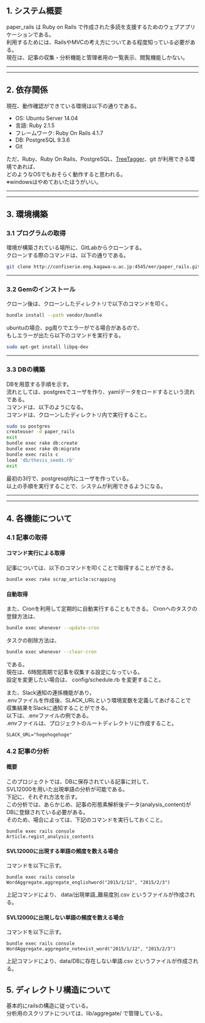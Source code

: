 ## 1. システム概要

paper_rails は Ruby on Rails で作成された多読を支援するためのウェブアプリケーションである。  
利用するためには、RailsやMVCの考え方についてある程度知っている必要がある。  
現在は、記事の収集・分析機能と管理者用の一覧表示、閲覧機能しかない。  

---
---

## 2. 依存関係

現在、動作確認ができている環境は以下の通りである。

* OS: Ubuntu Server 14.04
* 言語: Ruby 2.1.5
* フレームワーク: Ruby On Rails 4.1.7
* DB: PostgreSQL 9.3.6
* Git

ただ、Ruby、Ruby On Rails、PostgreSQL、[TreeTagger](http://www.cis.uni-muenchen.de/~schmid/tools/TreeTagger/)、git が利用できる環境であれば、  
どのようなOSでもおそらく動作すると思われる。  
※windowsはやめておいたほうがいい。


---
---

## 3. 環境構築

### 3.1 プログラムの取得

環境が構築されている場所に、GitLabからクローンする。  
クローンする際のコマンドは、以下の通りである。  
```bash
git clone http://confiserie.eng.kagawa-u.ac.jp:4545/eer/paper_rails.git
```

---

### 3.2 Gemのインストール

クローン後は、クローンしたディレクトリで以下のコマンドを叩く。
```bash
bundle install --path vendor/bundle
```
ubuntuの場合、pg周りでエラーがでる場合があるので、  
もしエラーが出たら以下のコマンドを実行する。
```bash
sudo apt-get install libpq-dev
```
---

### 3.3 DBの構築

DBを用意する手順を示す。  
流れとしては、postgresでユーザを作り、yamlデータをロードするという流れである。  
コマンドは、以下のようになる。  
コマンドは、クローンしたディレクトリ内で実行すること。
```bash
sudo su postgres
createuser -d paper_rails
exit
bundle exec rake db:create
bundle exec rake db:migrate
bundle exec rails c
load 'db/thesis_seeds.rb'
exit
```
最初の3行で、postgresql内にユーザを作っている。  
以上の手順を実行することで、システムが利用できるようになる。

---
---

## 4. 各機能について

### 4.1 記事の取得
#### コマンド実行による取得

記事については、以下のコマンドを叩くことで取得することができる。
```bash
bundle exec rake scrap_article:scrapping
```

#### 自動取得

また、Cronを利用して定期的に自動実行することもできる。
Cronへのタスクの登録方法は、
```bash
bundle exec whenever --update-cron
```
タスクの削除方法は、
```bash
bundle exec whenever --clear-cron
```
である。  
現在は、6時間周期で記事を収集する設定になっている。  
設定を変更したい場合は、 config/schedule.rb を変更すること。  

また、Slack通知の連係機能があり，  
.envファイルを作成後、SLACK_URLという環境変数を定義してあげることで  
収集結果をSlackに通知することができる。  
以下は、.envファイルの例である。  
.envファイルは、プロジェクトのルートディレクトリに作成すること。  
```
SLACK_URL="hogehogehoge"
```

### 4.2 記事の分析
#### 概要
このプロジェクトでは、DBに保存されている記事に対して、  
SVL12000を用いた出現単語の分析が可能である。  
下記に、それぞれ方法を示す。  
この分析では、あらかじめ、記事の形態素解析後データ(analysis_content)が  
DBに登録されている必要がある。  
そのため、場合によっては、下記のコマンドを実行しておくこと。

```
bundle exec rails console
Article.regist_analysis_contents
```

#### SVL12000に出現する単語の頻度を数える場合
コマンドを以下に示す。
```
bundle exec rails console
WordAggregate.aggregate_englishword("2015/1/12", "2015/2/3")
```
上記コマンドにより、 data/出現単語_難易度別.csv というファイルが作成される。  


#### SVL12000に出現しない単語の頻度を数える場合
コマンドを以下に示す。
```
bundle exec rails console
WordAggregate.aggregate_notexist_word("2015/1/12", "2015/2/3")
```

上記コマンドにより、data/DBに存在しない単語.csv というファイルが作成される。

## 5. ディレクトリ構造について
基本的にrailsの構造に従っている。  
分析用のスクリプトについては、lib/aggregate/ で管理している。

